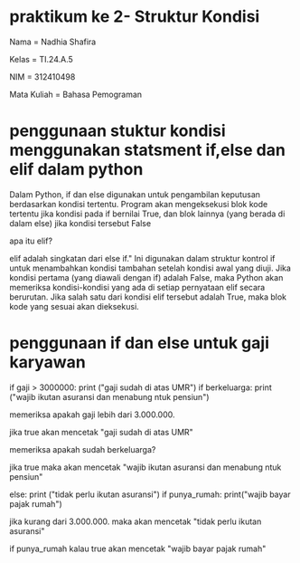 # praktikum ke 2- Struktur Kondisi

Nama = Nadhia Shafira

Kelas = TI.24.A.5

NIM = 312410498

Mata Kuliah = Bahasa Pemograman

# penggunaan stuktur kondisi menggunakan statsment if,else dan elif dalam python

Dalam Python, if dan else digunakan untuk pengambilan keputusan berdasarkan kondisi tertentu. Program akan mengeksekusi blok kode tertentu jika kondisi pada if bernilai True, dan blok lainnya (yang berada di dalam else) jika kondisi tersebut False

apa itu elif?

elif adalah singkatan dari else if." Ini digunakan dalam struktur kontrol if untuk menambahkan kondisi tambahan setelah kondisi awal yang diuji. Jika kondisi pertama (yang diawali dengan if) adalah False, maka Python akan memeriksa kondisi-kondisi yang ada di setiap pernyataan elif secara berurutan. Jika salah satu dari kondisi elif tersebut adalah True, maka blok kode yang sesuai akan dieksekusi.

# penggunaan if dan else untuk gaji karyawan

 if gaji > 3000000:
    print ("gaji sudah di atas UMR")
    if berkeluarga:
        print ("wajib ikutan asuransi dan menabung ntuk pensiun")

 memeriksa apakah gaji lebih dari 3.000.000.

jika true akan mencetak "gaji sudah di atas UMR"

memeriksa apakah sudah berkeluarga?

jika true maka akan mencetak "wajib ikutan asuransi dan menabung ntuk pensiun"

else:
    print ("tidak perlu ikutan asuransi")
    if punya_rumah:
        print("wajib bayar pajak rumah")
        
jika kurang dari 3.000.000. maka akan mencetak "tidak perlu ikutan asuransi"

if punya_rumah kalau true akan mencetak "wajib bayar pajak rumah"
